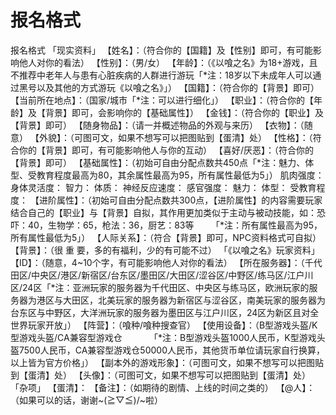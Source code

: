 # 报名格式
报名格式
「现实资料」
【姓名】：（符合你的【国籍】及【性别】即可，有可能影响他人对你的看法）
【性别】：（男/女）
【年龄】：（《以喰之名》为18+游戏，且不推荐中老年人与患有心脏疾病的人群进行游玩「*注：18岁以下未成年人可以通过黑号以及其他的方式游玩《以喰之名》」）
【国籍】：（符合你的【背景】即可）
【当前所在地点】：（国家/城市「*注：可以进行细化」）
【职业】：（符合你的【年龄】及【背景】即可，会影响你的【基础属性】）
【金钱】：（符合你的【职业】及【背景】即可）
【随身物品】：（请一并概述物品的外观与来历）
【衣物】：（随意）
【外貌】：（可图可文，如果不想写可以把图贴到【蛋清】处）
【性格】：（符合你的【背景】即可，有可能影响他人与你的互动）
【喜好/厌恶】：（符合你的【背景】即可）
【基础属性】：（初始可自由分配点数共450点「*注：魅力、体型、受教育程度最高为80，其余属性最高为95，所有属性最低为5」）
肌肉强度：
身体灵活度：
智力：
体质：
神经反应速度：
感官强度：
魅力：
体型：
受教育程度：
【进阶属性】：（初始可自由分配点数共300点，【进阶属性】的内容需要玩家结合自己的【职业】与【背景】自拟，其作用更加类似于主动与被动技能，如：恐吓：40，生物学：65，枪法：36，厨艺：83等       「*注：所有属性最高为95，所有属性最低为5」）
【人际关系】：（符合【背景】即可，NPC资料格式可自拟）
【背景】：（很 重 要，多的有福利，少的有可能不过）
「《以喰之名》玩家资料」
【ID】：（随意，4~10个字，有可能影响他人对你的看法）
【所在服务器】：（千代田区/中央区/港区/新宿区/台东区/墨田区/大田区/涩谷区/中野区/练马区/江户川区/24区「*注：亚洲玩家的服务器为千代田区、中央区与练马区，欧洲玩家的服务器为港区与大田区，北美玩家的服务器为新宿区与涩谷区，南美玩家的服务器为台东区与中野区，大洋洲玩家的服务器为墨田区与江户川区，24区为新区且对全世界玩家开放」）
【阵营】：（喰种/喰种搜查官）
【使用设备】：（B型游戏头盔/K型游戏头盔/CA兼容型游戏仓           「*注：B型游戏头盔1000人民币，K型游戏头盔7500人民币，CA兼容型游戏仓50000人民币，其他货币单位请玩家自行换算，以上皆为官方价格」）
【副本外的游戏形象】：（可图可文，如果不想写可以把图贴到【蛋清】处）
【头像】：（可图可文，如果不想写可以把图贴到【蛋清】处）
「杂项」
【蛋清】：
【备注】：（如期待的剧情、上线的时间之类的）
【@人】：（如果可以的话，谢谢~\(≧▽≦)/~啦）